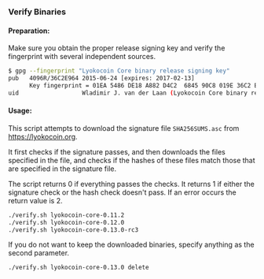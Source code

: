 ### Verify Binaries

#### Preparation:

Make sure you obtain the proper release signing key and verify the fingerprint with several independent sources.

```sh
$ gpg --fingerprint "Lyokocoin Core binary release signing key"
pub   4096R/36C2E964 2015-06-24 [expires: 2017-02-13]
      Key fingerprint = 01EA 5486 DE18 A882 D4C2  6845 90C8 019E 36C2 E964
uid                  Wladimir J. van der Laan (Lyokocoin Core binary release signing key) <laanwj@gmail.com>
```

#### Usage:

This script attempts to download the signature file `SHA256SUMS.asc` from https://lyokocoin.org.

It first checks if the signature passes, and then downloads the files specified in the file, and checks if the hashes of these files match those that are specified in the signature file.

The script returns 0 if everything passes the checks. It returns 1 if either the signature check or the hash check doesn't pass. If an error occurs the return value is 2.


```sh
./verify.sh lyokocoin-core-0.11.2
./verify.sh lyokocoin-core-0.12.0
./verify.sh lyokocoin-core-0.13.0-rc3
```

If you do not want to keep the downloaded binaries, specify anything as the second parameter.

```sh
./verify.sh lyokocoin-core-0.13.0 delete
```
